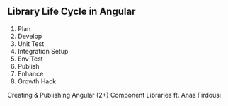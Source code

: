 ## Library Life Cycle in Angular
1. Plan
2. Develop
3. Unit Test
4. Integration Setup
5. Env Test
6. Publish
7. Enhance
8. Growth Hack



Creating & Publishing Angular (2+) Component Libraries ft. Anas Firdousi
